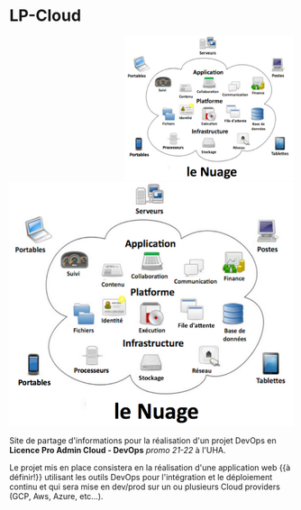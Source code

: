 # LP-Cloud

<a class="lbLink" href="#Nuage33" style="float: right"><img src="Nuage33.png" width="300"></a>

<div class="lb" id="Nuage33">
	<a href="#close"><img src="Nuage33.png" alt=""/></a>
</div>

Site de partage d'informations pour la réalisation d'un projet DevOps en **Licence Pro Admin Cloud - DevOps** <i>promo 21-22</i> à l'UHA.

Le projet mis en place consistera en la réalisation d'une application web {{à définir!}} utilisant les outils DevOps pour l'intégration et le déploiement continu et qui sera mise en dev/prod sur un ou plusieurs Cloud providers (GCP, Aws, Azure, etc...).
